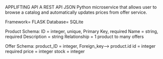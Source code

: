 APPLIFTING API
A REST API JSON Python microservice that allows user to browse a catalog and automatically updates prices from offer service.

Framework= FLASK
Database= SQLite

Product Schema:
ID = integer, unique, Primary Key, required
Name = string, required
Description = string
Relationship = 1 product to many offers

Offer Schema:
product_ID = integer, Foreign_key--> product.id
id = integer required
price = integer
stock = integer

